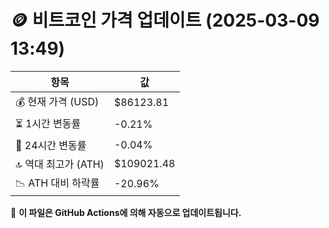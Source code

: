 # 🪙 비트코인 가격 업데이트 (2025-03-09 13:49)

| 항목                | 값 |
|--------------------|----------------|
| 💰 현재 가격 (USD) | $86123.81 |
| ⏳ 1시간 변동률    | -0.21% |
| 📆 24시간 변동률   | -0.04% |
| 🔝 역대 최고가 (ATH) | $109021.48 |
| 📉 ATH 대비 하락률 | -20.96% |

🔄 **이 파일은 GitHub Actions에 의해 자동으로 업데이트됩니다.**
